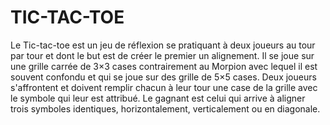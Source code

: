 # TIC-TAC-TOE

Le Tic-tac-toe est un jeu de réflexion se pratiquant à deux joueurs au tour par tour et dont le but est de créer le premier un alignement. Il se joue sur une grille carrée de 3×3 cases contrairement au Morpion avec lequel il est souvent confondu et qui se joue sur des grille de 5×5 cases. Deux joueurs s'affrontent et doivent remplir chacun à leur tour une case de la grille avec le symbole qui leur est attribué. Le gagnant est celui qui arrive à aligner trois symboles identiques, horizontalement, verticalement ou en diagonale.
